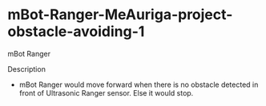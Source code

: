 # mBot-Ranger-MeAuriga-project-obstacle-avoiding-1

mBot Ranger

Description
- mBot Ranger would move forward when there is no obstacle detected in front of Ultrasonic Ranger sensor. Else it would stop.
